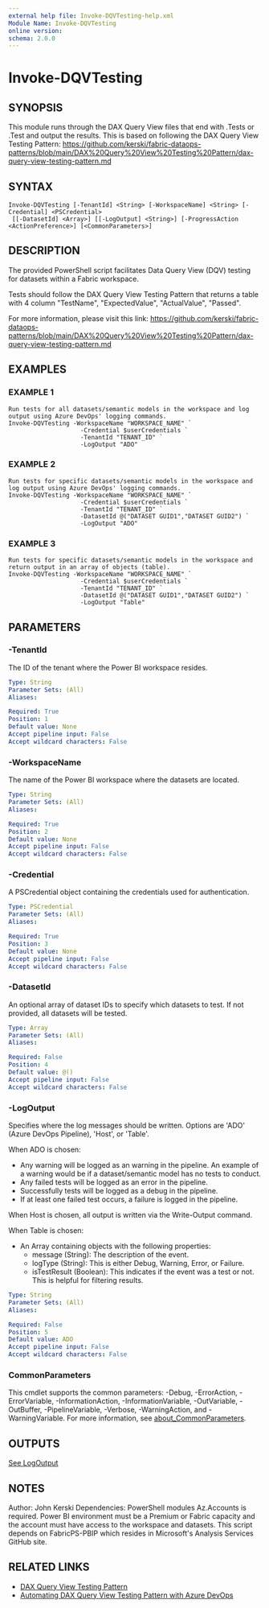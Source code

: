 ```yaml
---
external help file: Invoke-DQVTesting-help.xml
Module Name: Invoke-DQVTesting
online version:
schema: 2.0.0
---
```


# Invoke-DQVTesting

## SYNOPSIS
This module runs through the DAX Query View files that end with .Tests or .Test and output the results. 
This is based on following the DAX Query View Testing Pattern: https://github.com/kerski/fabric-dataops-patterns/blob/main/DAX%20Query%20View%20Testing%20Pattern/dax-query-view-testing-pattern.md

## SYNTAX

```
Invoke-DQVTesting [-TenantId] <String> [-WorkspaceName] <String> [-Credential] <PSCredential>
 [[-DatasetId] <Array>] [[-LogOutput] <String>] [-ProgressAction <ActionPreference>] [<CommonParameters>]
```

## DESCRIPTION
The provided PowerShell script facilitates Data Query View (DQV) testing for datasets within a Fabric workspace.

Tests should follow the DAX Query View Testing Pattern that returns a table with 4 column "TestName", "ExpectedValue", "ActualValue", "Passed".

For more information, please visit this link: https://github.com/kerski/fabric-dataops-patterns/blob/main/DAX%20Query%20View%20Testing%20Pattern/dax-query-view-testing-pattern.md

## EXAMPLES

### EXAMPLE 1
```
Run tests for all datasets/semantic models in the workspace and log output using Azure DevOps' logging commands.
Invoke-DQVTesting -WorkspaceName "WORKSPACE_NAME" `
                    -Credential $userCredentials `
                    -TenantId "TENANT_ID" `
                    -LogOutput "ADO"
```

### EXAMPLE 2
```
Run tests for specific datasets/semantic models in the workspace and log output using Azure DevOps' logging commands.
Invoke-DQVTesting -WorkspaceName "WORKSPACE_NAME" `
                    -Credential $userCredentials `
                    -TenantId "TENANT_ID" `
                    -DatasetId @("DATASET GUID1","DATASET GUID2") `
                    -LogOutput "ADO"
```

### EXAMPLE 3
```
Run tests for specific datasets/semantic models in the workspace and return output in an array of objects (table).
Invoke-DQVTesting -WorkspaceName "WORKSPACE_NAME" `
                    -Credential $userCredentials `
                    -TenantId "TENANT_ID" `
                    -DatasetId @("DATASET GUID1","DATASET GUID2") `
                    -LogOutput "Table"
```

## PARAMETERS

### -TenantId
The ID of the tenant where the Power BI workspace resides.

```yaml
Type: String
Parameter Sets: (All)
Aliases:

Required: True
Position: 1
Default value: None
Accept pipeline input: False
Accept wildcard characters: False
```

### -WorkspaceName
The name of the Power BI workspace where the datasets are located.

```yaml
Type: String
Parameter Sets: (All)
Aliases:

Required: True
Position: 2
Default value: None
Accept pipeline input: False
Accept wildcard characters: False
```

### -Credential
A PSCredential object containing the credentials used for authentication.

```yaml
Type: PSCredential
Parameter Sets: (All)
Aliases:

Required: True
Position: 3
Default value: None
Accept pipeline input: False
Accept wildcard characters: False
```

### -DatasetId
An optional array of dataset IDs to specify which datasets to test.
If not provided, all datasets will be tested.

```yaml
Type: Array
Parameter Sets: (All)
Aliases:

Required: False
Position: 4
Default value: @()
Accept pipeline input: False
Accept wildcard characters: False
```

### -LogOutput
Specifies where the log messages should be written.
Options are 'ADO' (Azure DevOps Pipeline), 'Host', or 'Table'.

When ADO is chosen:
- Any warning will be logged as an warning in the pipeline. 
An example of a warning would be
if a dataset/semantic model has no tests to conduct.
- Any failed tests will be logged as an error in the pipeline.
- Successfully tests will be logged as a debug in the pipeline.
- If at least one failed test occurs, a failure is logged in the pipeline.

When Host is chosen, all output is written via the Write-Output command.

When Table is chosen:
- An Array containing objects with the following properties:
    - message (String): The description of the event.
    - logType (String): This is either Debug, Warning, Error, or Failure.
    - isTestResult (Boolean): This indicates if the event was a test or not. 
This is helpful for filtering results.

```yaml
Type: String
Parameter Sets: (All)
Aliases:

Required: False
Position: 5
Default value: ADO
Accept pipeline input: False
Accept wildcard characters: False
```

### CommonParameters
This cmdlet supports the common parameters: -Debug, -ErrorAction, -ErrorVariable, -InformationAction, -InformationVariable, -OutVariable, -OutBuffer, -PipelineVariable, -Verbose, -WarningAction, and -WarningVariable. For more information, see [about_CommonParameters](http://go.microsoft.com/fwlink/?LinkID=113216).

## OUTPUTS

[See LogOutput](#logoutput)

## NOTES
Author: John Kerski
Dependencies:  PowerShell modules Az.Accounts is required.
Power BI environment must be a Premium or Fabric capacity and the account must have access to the workspace and datasets.
This script depends on FabricPS-PBIP which resides in Microsoft's Analysis Services GitHub site.

## RELATED LINKS

- [DAX Query View Testing Pattern](automated-testing-example.md)
- [Automating DAX Query View Testing Pattern with Azure DevOps](automated-testing-example.md)